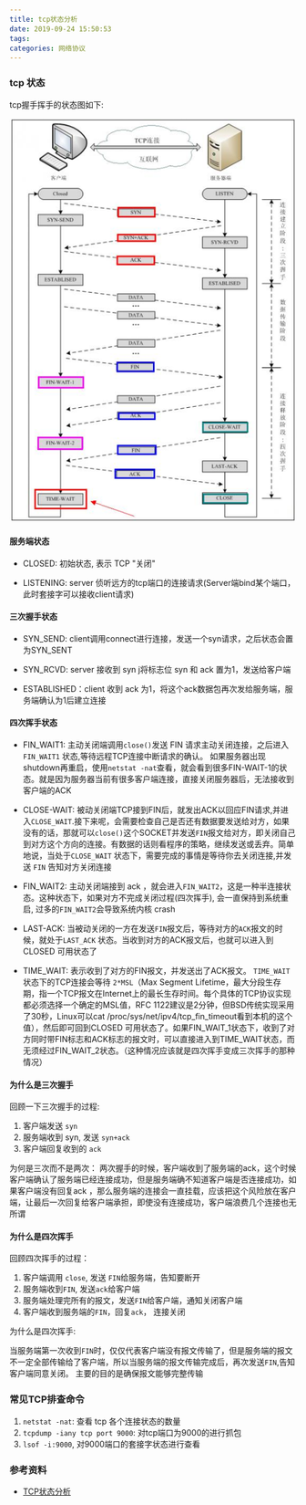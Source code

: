 ```yaml
---
title: tcp状态分析
date: 2019-09-24 15:50:53
tags:
categories: 网络协议
---
```

### tcp 状态

tcp握手挥手的状态图如下:

![](/images/net/tcp-status.png)


#### 服务端状态

- CLOSED: 初始状态, 表示 TCP "关闭"

- LISTENING: server 侦听远方的tcp端口的连接请求(Server端bind某个端口，此时套接字可以接收client请求)

#### 三次握手状态

- SYN_SEND: client调用connect进行连接，发送一个syn请求，之后状态会置为SYN_SENT

- SYN_RCVD: server 接收到 syn j将标志位 syn 和 ack 置为1，发送给客户端

- ESTABLISHED：client 收到 ack 为1，将这个ack数据包再次发给服务端，服务端确认为1后建立连接

#### 四次挥手状态



- FIN_WAIT1: 主动关闭端调用`close()`发送 FIN 请求主动关闭连接，之后进入 `FIN_WAIT1` 状态,等待远程TCP连接中断请求的确认。
如果服务器出现shutdown再重启，使用`netstat -nat`查看，就会看到很多FIN-WAIT-1的状态。就是因为服务器当前有很多客户端连接，直接关闭服务器后，无法接收到客户端的ACK

- CLOSE-WAIT: 被动关闭端TCP接到FIN后，就发出ACK以回应FIN请求,并进入`CLOSE_WAIT`.接下来呢，会需要检查自己是否还有数据要发送给对方，如果没有的话，那就可以`close()`这个SOCKET并发送`FIN`报文给对方，即关闭自己到对方这个方向的连接。有数据的话则看程序的策略，继续发送或丢弃。简单地说，当处于`CLOSE_WAIT` 状态下，需要完成的事情是等待你去关闭连接,并发送 `FIN` 告知对方关闭连接

- FIN_WAIT2: 主动关闭端接到 ack ，就会进入`FIN_WAIT2`，这是一种半连接状态。这种状态下，如果对方不完成关闭过程(四次挥手), 会一直保持到系统重启, 过多的`FIN_WAIT2`会导致系统内核 crash

- LAST-ACK: 当被动关闭的一方在发送`FIN`报文后，等待对方的`ACK`报文的时候，就处于`LAST_ACK` 状态。当收到对方的ACK报文后，也就可以进入到CLOSED 可用状态了

- TIME_WAIT: 表示收到了对方的FIN报文，并发送出了ACK报文。 `TIME_WAIT`状态下的TCP连接会等待 `2*MSL`（Max Segment Lifetime，最大分段生存期，指一个TCP报文在Internet上的最长生存时间。每个具体的TCP协议实现都必须选择一个确定的MSL值，RFC 1122建议是2分钟，但BSD传统实现采用了30秒，Linux可以cat /proc/sys/net/ipv4/tcp_fin_timeout看到本机的这个值），然后即可回到CLOSED 可用状态了。如果FIN_WAIT_1状态下，收到了对方同时带FIN标志和ACK标志的报文时，可以直接进入到TIME_WAIT状态，而无须经过FIN_WAIT_2状态。（这种情况应该就是四次挥手变成三次挥手的那种情况）


#### 为什么是三次握手

回顾一下三次握手的过程:
1. 客户端发送 `syn`
2. 服务端收到 syn, 发送 `syn+ack`
3. 客户端回复收到的 `ack`

为何是三次而不是两次：
两次握手的时候，客户端收到了服务端的ack，这个时候客户端确认了服务端已经连接成功，但是服务端确不知道客户端是否连接成功，如果客户端没有回复ack
，那么服务端的连接会一直挂载，应该把这个风险放在客户端，让最后一次回复给客户端承担，即使没有连接成功，客户端浪费几个连接也无所谓

#### 为什么是四次挥手

回顾四次挥手的过程：
1. 客户端调用 `close`, 发送 `FIN`给服务端，告知要断开
2. 服务端收到`FIN`, 发送`ack`给客户端
3. 服务端处理完所有的报文，发送`FIN`给客户端，通知关闭客户端
4. 客户端收到服务端的`FIN`，回复`ack`， 连接关闭


为什么是四次挥手:

当服务端第一次收到`FIN`时，仅仅代表客户端没有报文传输了，但是服务端的报文不一定全部传输给了客户端，所以当服务端的报文传输完成后，再次发送`FIN`,告知客户端同意关闭。 主要的目的是确保报文能够完整传输


### 常见TCP排查命令

1. `netstat -nat`: 查看 tcp 各个连接状态的数量
2. `tcpdump -iany tcp port 9000`: 对tcp端口为9000的进行抓包
3. `lsof -i:9000`, 对9000端口的套接字状态进行查看




### 参考资料

- [TCP状态分析](https://www.cnblogs.com/xinfang520/p/8961129.html)
